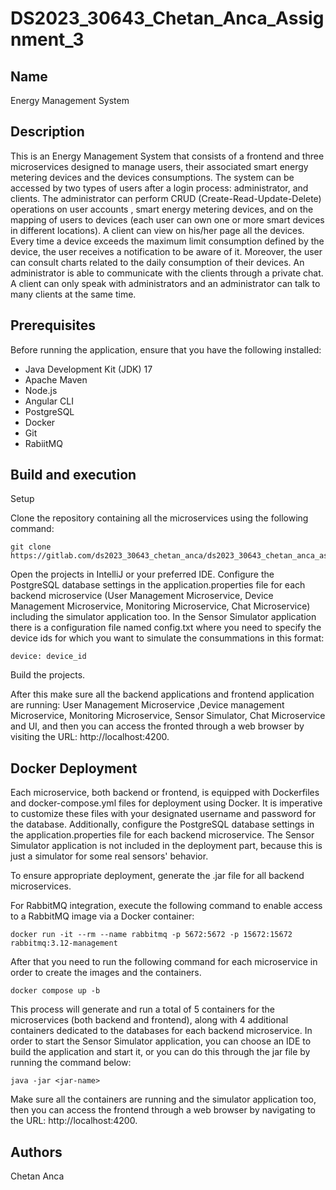 # DS2023_30643_Chetan_Anca_Assignment_3

## Name

Energy Management System

## Description

This is an Energy Management System that consists of a frontend and three
microservices designed to manage users, their associated smart energy
metering devices and the devices consumptions. The system can be accessed by two types of users after a
login process: administrator, and clients. The administrator can
perform CRUD (Create-Read-Update-Delete) operations on user accounts
, smart energy metering devices,
and on the mapping of users to devices (each user can own one or more smart devices
in different locations). A client can view on his/her page all the devices.
Every time a device exceeds the maximum limit consumption defined by the device, the
user receives a notification to be aware of it. Moreover, the user can consult charts related
to the daily consumption of their devices.
An administrator is able to communicate with the clients through a private chat. A client can 
only speak with administrators and an administrator can talk to many clients at the same
time.

## Prerequisites

Before running the application, ensure that you have the following installed:

- Java Development Kit (JDK) 17
- Apache Maven
- Node.js
- Angular CLI
- PostgreSQL
- Docker
- Git
- RabiitMQ

## Build and execution

Setup

Clone the repository containing all the microservices using the following command:
```agsl
git clone https://gitlab.com/ds2023_30643_chetan_anca/ds2023_30643_chetan_anca_assignment_2.git
```
Open the projects in IntelliJ or your preferred IDE.
Configure the PostgreSQL database settings in the application.properties file for each
backend microservice (User Management Microservice, Device Management Microservice, Monitoring Microservice, Chat Microservice)
including the simulator application too.
In the Sensor Simulator application there is a configuration file named config.txt where you need
to specify the device ids for which you want to simulate the consummations in this format:
```agsl
device: device_id
```

Build the projects.

After this make sure all the backend applications and frontend application are running: User Management Microservice
,Device management Microservice, Monitoring Microservice, Sensor Simulator, Chat Microservice and UI, and then you can access the fronted
through a web browser by visiting the URL: http://localhost:4200.

## Docker Deployment

Each microservice, both backend or frontend, is equipped with Dockerfiles and docker-compose.yml
files for deployment using Docker. It is imperative to customize these files with your designated
username and password for the database. Additionally, configure the PostgreSQL database settings in
the application.properties file for each backend microservice. The Sensor Simulator application is not
included in the deployment part, because this is just a simulator for some real sensors' behavior.

To ensure appropriate deployment, generate the .jar file for all backend microservices.

For RabbitMQ integration, execute the following command to enable access to a RabbitMQ image via a Docker container:
```agsl
docker run -it --rm --name rabbitmq -p 5672:5672 -p 15672:15672 rabbitmq:3.12-management
```
After that you need to run the following command for each microservice in order
to create the images and the containers.
```agsl
docker compose up -b
```
This process will generate and run a total of 5 containers for the microservices (both backend and frontend),
along with 4 additional containers dedicated to the databases for each backend microservice.
In order to start the Sensor Simulator application, you can choose an IDE to build the application and
start it, or you can do this through the jar file by running the command below:
```agsl
java -jar <jar-name>
```
Make sure all the containers are running and the simulator application too, then you can access the
frontend through a web browser by navigating to the URL: http://localhost:4200.

## Authors
Chetan Anca
